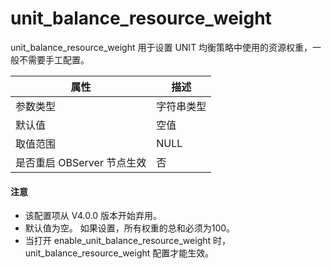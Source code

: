 unit_balance_resource_weight 
=================================================

unit_balance_resource_weight 用于设置 UNIT 均衡策略中使用的资源权重，一般不需要手工配置。


|      **属性**      | **描述** |
|------------------|--------|
| 参数类型             | 字符串类型  |
| 默认值              | 空值     |
| 取值范围             | NULL   |
| 是否重启 OBServer 节点生效 | 否      |



<main id="notice" type='notice'>
  <h4>注意</h4>
  <ul>
  <li>该配置项从 V4.0.0 版本开始弃用。   </li>
  <li>默认值为空。 如果设置，所有权重的总和必须为100。  </li>
  <li>当打开 enable_unit_balance_resource_weight 时， unit_balance_resource_weight 配置才能生效。  </li>
  </ul>
</main> 



